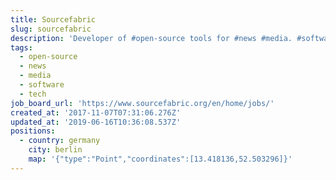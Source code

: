 ```yaml
---
title: Sourcefabric
slug: sourcefabric
description: 'Developer of #open-source tools for #news #media. #software #tech'
tags:
  - open-source
  - news
  - media
  - software
  - tech
job_board_url: 'https://www.sourcefabric.org/en/home/jobs/'
created_at: '2017-11-07T07:31:06.276Z'
updated_at: '2019-06-16T10:36:08.537Z'
positions:
  - country: germany
    city: berlin
    map: '{"type":"Point","coordinates":[13.418136,52.503296]}'
---
```

